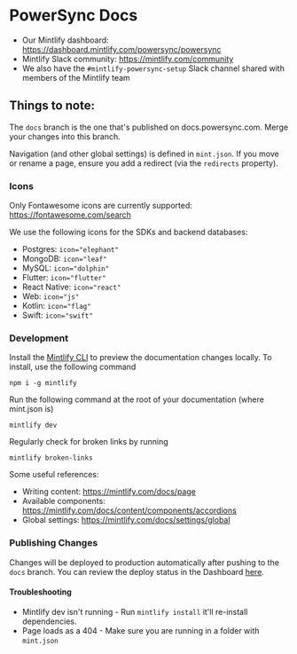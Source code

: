 # PowerSync Docs

- Our Mintlify dashboard: https://dashboard.mintlify.com/powersync/powersync
- Mintlify Slack community: https://mintlify.com/community 
- We also have the `#mintlify-powersync-setup` Slack channel shared with members of the Mintlify team

## Things to note:

The `docs` branch is the one that's published on docs.powersync.com. Merge your changes into this branch.

Navigation (and other global settings) is defined in `mint.json`. If you move or rename a page, ensure you add a redirect (via the `redirects` property).

### Icons

Only Fontawesome icons are currently supported: https://fontawesome.com/search

We use the following icons for the SDKs and backend databases:
- Postgres: `icon="elephant"`
- MongoDB: `icon="leaf"`
- MySQL: `icon="dolphin"`
- Flutter: `icon="flutter"`
- React Native: `icon="react"`
- Web: `icon="js"`
- Kotlin: `icon="flag"`
- Swift: `icon="swift"`

### Development

Install the [Mintlify CLI](https://www.npmjs.com/package/mintlify) to preview the documentation changes locally. To install, use the following command

```
npm i -g mintlify
```

Run the following command at the root of your documentation (where mint.json is)

```
mintlify dev
```

Regularly check for broken links by running

```
mintlify broken-links
```

Some useful references:
- Writing content: https://mintlify.com/docs/page
- Available components: https://mintlify.com/docs/content/components/accordions
- Global settings: https://mintlify.com/docs/settings/global

### Publishing Changes

Changes will be deployed to production automatically after pushing to the `docs` branch. You can review the deploy status in the Dashboard [here](https://dashboard.mintlify.com/powersync/powersync).

#### Troubleshooting

- Mintlify dev isn't running - Run `mintlify install` it'll re-install dependencies.
- Page loads as a 404 - Make sure you are running in a folder with `mint.json`
